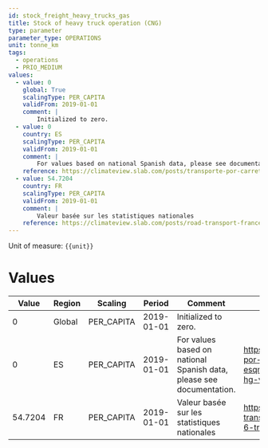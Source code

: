 ```yaml
---
id: stock_freight_heavy_trucks_gas
title: Stock of heavy truck operation (CNG)
type: parameter
parameter_type: OPERATIONS
unit: tonne_km
tags:
  - operations
  - PRIO_MEDIUM
values:
  - value: 0
    global: True
    scalingType: PER_CAPITA
    validFrom: 2019-01-01
    comment: |
        Initialized to zero.
  - value: 0
    country: ES
    scalingType: PER_CAPITA
    validFrom: 2019-01-01
    comment: |
        For values based on national Spanish data, please see documentation.
    reference: https://climateview.slab.com/posts/transporte-por-carretera-road-transport-esqm8w27#hjt6q-heavy-goods-vehicles-hg-vs
  - value: 54.7204
    country: FR
    scalingType: PER_CAPITA
    validFrom: 2019-01-01
    comment: |
        Valeur basée sur les statistiques nationales
    reference: https://climateview.slab.com/posts/road-transport-france-eoxjg43o#hp6pa-tableau-6-transport-poids-lourds
---
```



Unit of measure: `{{unit}}`


# Values


| Value | Region | Scaling | Period | Comment | Reference |
|-------|--------|---------|--------|---------|-----------|
| 0 | Global | PER_CAPITA | 2019-01-01 | Initialized to zero. |  |
| 0 | ES | PER_CAPITA | 2019-01-01 | For values based on national Spanish data, please see documentation. | https://climateview.slab.com/posts/transporte-por-carretera-road-transport-esqm8w27#hjt6q-heavy-goods-vehicles-hg-vs |
| 54.7204 | FR | PER_CAPITA | 2019-01-01 | Valeur basée sur les statistiques nationales | https://climateview.slab.com/posts/road-transport-france-eoxjg43o#hp6pa-tableau-6-transport-poids-lourds |


